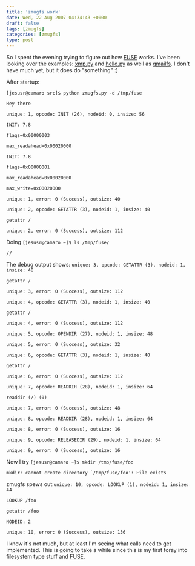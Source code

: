 ```yaml
---
title: 'zmugfs work'
date: Wed, 22 Aug 2007 04:34:43 +0000
draft: false
tags: [zmugfs]
categories: [zmugfs]
type: post
---
```


So I spent the evening trying to figure out how [FUSE](http://fuse.sourceforge.net/) works. I've been looking over the examples: [xmp.py](http://svn.rot13.org/index.cgi/fuse_dbi/view/fuse/cvs/python/xmp.py?rev=4) and [hello.py](http://osdir.com/ml/file-systems.fuse.devel/2006-06/msg00000.html) as well as [gmailfs](http://richard.jones.name/google-hacks/gmail-filesystem/gmail-filesystem.html). I don't have much yet, but it does do "something" :)

After startup:

`[jesusr@camaro src]$ python zmugfs.py -d /tmp/fuse`

`Hey there`

`unique: 1, opcode: INIT (26), nodeid: 0, insize: 56`

`INIT: 7.8`

`flags=0x00000003`

`max_readahead=0x00020000`

`INIT: 7.8`

`flags=0x00000001`

`max_readahead=0x00020000`

`max_write=0x00020000`

`unique: 1, error: 0 (Success), outsize: 40`

`unique: 2, opcode: GETATTR (3), nodeid: 1, insize: 40`

`getattr /`

`unique: 2, error: 0 (Success), outsize: 112`

Doing `[jesusr@camaro ~]$ ls /tmp/fuse/`

`//`

The debug output shows: `unique: 3, opcode: GETATTR (3), nodeid: 1, insize: 40`

`getattr /`

`unique: 3, error: 0 (Success), outsize: 112`

`unique: 4, opcode: GETATTR (3), nodeid: 1, insize: 40`

`getattr /`

`unique: 4, error: 0 (Success), outsize: 112`

`unique: 5, opcode: OPENDIR (27), nodeid: 1, insize: 48`

`unique: 5, error: 0 (Success), outsize: 32`

`unique: 6, opcode: GETATTR (3), nodeid: 1, insize: 40`

`getattr /`

`unique: 6, error: 0 (Success), outsize: 112`

`unique: 7, opcode: READDIR (28), nodeid: 1, insize: 64`

`readdir (/) (0)`

`unique: 7, error: 0 (Success), outsize: 48`

`unique: 8, opcode: READDIR (28), nodeid: 1, insize: 64`

`unique: 8, error: 0 (Success), outsize: 16`

`unique: 9, opcode: RELEASEDIR (29), nodeid: 1, insize: 64`

`unique: 9, error: 0 (Success), outsize: 16`

Now I try `[jesusr@camaro ~]$ mkdir /tmp/fuse/foo`

``mkdir: cannot create directory `/tmp/fuse/foo': File exists``

zmugfs spews out:`unique: 10, opcode: LOOKUP (1), nodeid: 1, insize: 44`

`LOOKUP /foo`

`getattr /foo`

`NODEID: 2`

`unique: 10, error: 0 (Success), outsize: 136`

I know it's not much, but at least I'm seeing what calls need to get implemented. This is going to take a while since this is my first foray into filesystem type stuff and [FUSE](http://fuse.sourceforge.net/).